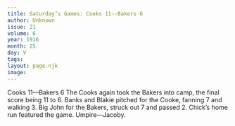 ```yaml
---
title: Saturday’s Games: Cooks 11--Bakers 6
author: Unknown
issue: 21
volume: 6
year: 1916
month: 25
day: V
tags:
layout: page.njk
image:
---
```

Cooks 11—Bakers 6       The Cooks again took the Bakers into camp, the final score being 11 to 6.       Banks and Blakie pitched for the Cooke, fanning 7 and walking 3.       Big John for the Bakers, struck out 7 and passed 2.       Chick’s home run featured the game.       Umpire—Jacoby.   
